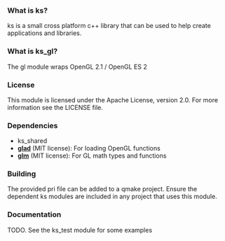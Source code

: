 ### What is ks?
ks is a small cross platform c++ library that can be used to help create applications and libraries.

### What is ks_gl?
The gl module wraps OpenGL 2.1 / OpenGL ES 2

### License
This module is licensed under the Apache License, version 2.0. For more information see the LICENSE file.

### Dependencies

* ks_shared
* [**glad**](https://github.com/Dav1dde/glad) (MIT license): For loading OpenGL functions
* [**glm**](https://github.com/g-truc/glm) (MIT license): For GL math types and functions

### Building
The provided pri file can be added to a qmake project. Ensure the dependent ks modules are included in any project that uses this module.

### Documentation
TODO. See the ks_test module for some examples
